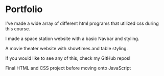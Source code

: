# Portfolio
I've made a wide array of different html programs that utilized css during this course.

I made a space station website with a basic Navbar and styling.

A movie theater website with showtimes and table styling.

If you would like to see any of this, check my GitHub repos! 


 Final HTML and CSS project before moving onto JavaScript
